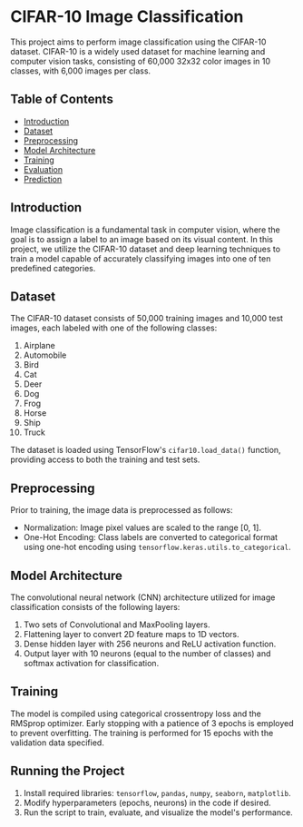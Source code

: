 # CIFAR-10 Image Classification

This project aims to perform image classification using the CIFAR-10 dataset. CIFAR-10 is a widely used dataset for machine learning and computer vision tasks, consisting of 60,000 32x32 color images in 10 classes, with 6,000 images per class.

## Table of Contents
- [Introduction](#introduction)
- [Dataset](#dataset)
- [Preprocessing](#preprocessing)
- [Model Architecture](#model-architecture)
- [Training](#training)
- [Evaluation](#evaluation)
- [Prediction](#prediction)

## Introduction
Image classification is a fundamental task in computer vision, where the goal is to assign a label to an image based on its visual content. In this project, we utilize the CIFAR-10 dataset and deep learning techniques to train a model capable of accurately classifying images into one of ten predefined categories.

## Dataset
The CIFAR-10 dataset consists of 50,000 training images and 10,000 test images, each labeled with one of the following classes:
1. Airplane
2. Automobile
3. Bird
4. Cat
5. Deer
6. Dog
7. Frog
8. Horse
9. Ship
10. Truck

The dataset is loaded using TensorFlow's `cifar10.load_data()` function, providing access to both the training and test sets.

## Preprocessing
Prior to training, the image data is preprocessed as follows:
- Normalization: Image pixel values are scaled to the range [0, 1].
- One-Hot Encoding: Class labels are converted to categorical format using one-hot encoding using `tensorflow.keras.utils.to_categorical`.

## Model Architecture
The convolutional neural network (CNN) architecture utilized for image classification consists of the following layers:
1. Two sets of Convolutional and MaxPooling layers.
2. Flattening layer to convert 2D feature maps to 1D vectors.
3. Dense hidden layer with 256 neurons and ReLU activation function.
4. Output layer with 10 neurons (equal to the number of classes) and softmax activation for classification.

## Training
The model is compiled using categorical crossentropy loss and the RMSprop optimizer. Early stopping with a patience of 3 epochs is employed to prevent overfitting. The training is performed for 15 epochs with the validation data specified.

## Running the Project
1. Install required libraries: `tensorflow`, `pandas`, `numpy`, `seaborn`, `matplotlib`.
2. Modify hyperparameters (epochs, neurons) in the code if desired.
3. Run the script to train, evaluate, and visualize the model's performance.
